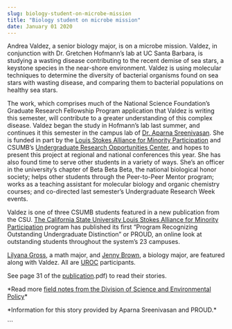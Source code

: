 ```yaml
---
slug: biology-student-on-microbe-mission
title: "Biology student on microbe mission"
date: January 01 2020
---
```


 
<p>
  Andrea Valdez, a senior biology major, is on a microbe mission. Valdez, in
  conjunction with Dr. Gretchen Hofmann’s lab at UC Santa Barbara, is studying a
  wasting disease contributing to the recent demise of sea stars, a keystone
  species in the near&#45;shore environment. Valdez is using molecular
  techniques to determine the diversity of bacterial organisms found on sea
  stars with wasting disease, and comparing them to bacterial populations on
  healthy sea stars.
</p>
<p>
  The work, which comprises much of the National Science Foundation’s Graduate
  Research Fellowship Program application that Valdez is writing this semester,
  will contribute to a greater understanding of this complex disease. Valdez
  began the study in Hofmann’s lab last summer, and continues it this semester
  in the campus lab of
  <a href="https://sep.csumb.edu/staff/aparna/aparna/Welcome.html"
    >Dr. Aparna Sreenivasan</a
  >. She is funded in part by the
  <a href="https://uroc.csumb.edu/lsamp"
    >Louis Stokes Alliance for Minority Participation</a
  >
  and CSUMB’s
  <a href="https://uroc.csumb.edu">Undergraduate Research Opportunities Center</a
  >, and hopes to present this project at regional and national conferences this
  year. She has also found time to serve other students in a variety of ways.
  She’s an officer in the university’s chapter of Beta Beta Beta, the national
  biological honor society; helps other students through the
  Peer&#45;to&#45;Peer Mentor program; works as a teaching assistant for
  molecular biology and organic chemistry courses; and co&#45;directed last
  semester’s Undergraduate Research Week events.
</p>
<p>
  Valdez is one of three CSUMB students featured in a new publication from the
  CSU.
  <a href="https://www.csus.edu/csu&#45;lsamp/"
    >The California State University Louis Stokes Alliance for Minority
    Participation</a
  >
  program has published its first “Program Recognizing Outstanding Undergraduate
  Distinction” or PROUD, an online look at outstanding students throughout the
  system’s 23 campuses.
</p>
<p>
  <a
    href="//news.csumb.edu/news/2014/jun/11/math&#45;major&#45;adds&#45;research&#45;opportunities"
    >Lilyana Gross</a
  >, a math major, and
  <a
    href="https://news.csumb.edu/news/2014/jul/21/students&#45;honored&#45;pre&#45;doctoral&#45;fellowships"
    >Jenny Brown</a
  >, a biology major, are featured along with Valdez. All are
  <a href="https://uroc.csumb.edu">UROC</a> participants.
</p>
<p>
  See page 31 of the
  <a href="https://www.csus.edu/csu&#45;lsamp/LSAMP_PROUD&#40;FINAL"
    >publication</a
  >.pdf&#41; to read their stories.
</p>
<p>
  &#42;Read more
  <a href="https://sep.csumb.edu/sep/field_notes/index.htm"
    >field notes from the Division of Science and Environmental Policy</a
  >&#42;
</p>
<p>
  &#42;Information for this story provided by Aparna Sreenivasan and PROUD.&#42;
</p>
```
